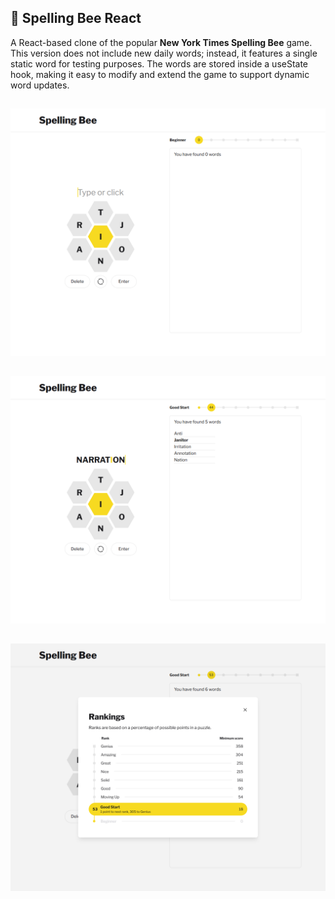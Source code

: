 ## 🐝 Spelling Bee React

A React-based clone of the popular **New York Times Spelling Bee** game. This version does not include new daily words; instead, it features a single static word for testing purposes. The words are stored inside a useState hook, making it easy to modify and extend the game to support dynamic word updates.

##

![Screenshot1](https://raw.githubusercontent.com/pixelitoSWIFT/spelling-bee-react/refs/heads/main/public/screenshots/screenshot1.png)

##

![Screenshot2](https://raw.githubusercontent.com/pixelitoSWIFT/spelling-bee-react/refs/heads/main/public/screenshots/screenshot2.png)

##

![Screenshot3](https://raw.githubusercontent.com/pixelitoSWIFT/spelling-bee-react/refs/heads/main/public/screenshots/screenshot3.png)
